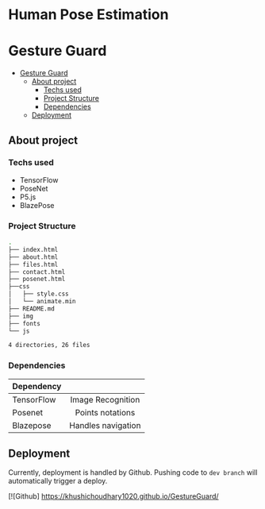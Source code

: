 # Human Pose Estimation

# Gesture Guard

- [Gesture Guard](#gesture-guard)
  - [About project](#about-project)
    - [Techs used](#techs-used)
    - [Project Structure](#project-structure)
    - [Dependencies](#dependencies)
   - [Deployment](#deployment)

## About project

### Techs used

- TensorFlow
- PoseNet
- P5.js
- BlazePose

### Project Structure

```bash
.
├── index.html
├── about.html
├── files.html
├── contact.html
├── posenet.html
├──css
│   ├── style.css
│   └── animate.min
├── README.md
├── img
├── fonts
└── js

4 directories, 26 files
```

### Dependencies

| Dependency |                                      |
| :--------- | :----------------------------------: |
| TensorFlow |          Image Recognition           |
| Posenet    |          Points notations            |
| Blazepose  |          Handles navigation          |


## Deployment

Currently, deployment is handled by Github. Pushing code to `dev branch` will automatically trigger a deploy.

[![Github] https://khushichoudhary1020.github.io/GestureGuard/
